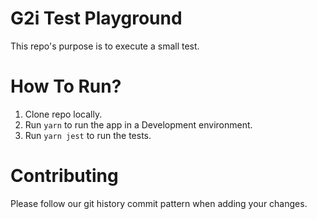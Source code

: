 # G2i Test Playground

This repo's purpose is to execute a small test.

# How To Run?

1. Clone repo locally.
2. Run `yarn` to run the app in a Development environment.
3. Run `yarn jest` to run the tests.

# Contributing

Please follow our git history commit pattern when adding your changes.
